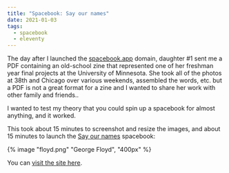 ```yaml
---
title: "Spacebook: Say our names" 
date: 2021-01-03
tags:
  - spacebook 
  - eleventy
---
```

The day after I launched the [spacebook.app](https://spacebook.app) domain, daughter #1 sent me a PDF containing an old-school zine that represented one of her freshman year final projects at the University of Minnesota. She took all of the photos at 38th and Chicago over various weekends, assembled the words, etc. but a PDF is not a great format for a zine and I wanted to share her work with other family and friends.. 

I wanted to test my theory that you could spin up a spacebook for almost anything, and it worked. 

This took about 15 minutes to screenshot and resize the images, and about 15 minutes to launch the [Say our names](https://say-our-names.netlify.app/) spacebook: 

{% image "floyd.png" "George Floyd", "400px" %}

You can [visit the site here](https://say-our-names.netlify.app). 

